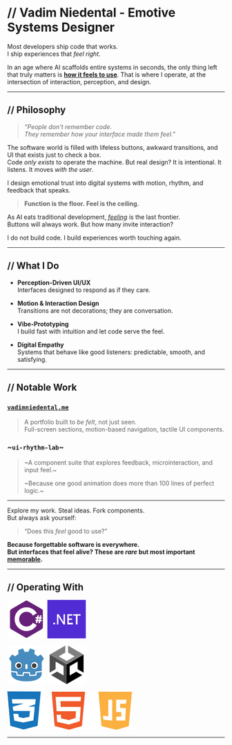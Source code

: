 # // Vadim Niedental - Emotive Systems Designer

Most developers ship code that works.  
I ship experiences that *feel right*.

In an age where AI scaffolds entire systems in seconds, the only thing left that truly matters is <ins>**how it feels to use**</ins>. That is where I operate, at the intersection of interaction, perception, and design.

---

## // Philosophy

> *“People don't remember code.  
> They remember how your interface made them feel.”*

The software world is filled with lifeless buttons, awkward transitions, and UI that exists just to check a box.  
Code *only exists* to operate the machine.
But real design?
It is intentional. It listens. It moves *with the user*.

I design emotional trust into digital systems with motion, rhythm, and feedback that speaks.


> **Function is the floor.**
> **Feel is the ceiling.**

As AI eats traditional development, <ins>*feeling*</ins> is the last frontier.  
Buttons will always work. But how many invite interaction?

I do not build code.
I build experiences worth touching again.

---

## // What I Do

- **Perception-Driven UI/UX**  
  Interfaces designed to respond as if they care.

- **Motion & Interaction Design**  
  Transitions are not decorations; they are conversation.

- **Vibe-Prototyping**  
  I build fast with intuition and let code serve the feel.

- **Digital Empathy**  
  Systems that behave like good listeners: predictable, smooth, and satisfying.

---

## // Notable Work

### [`vadimniedental.me`](https://vadimniedental.me)  
> A portfolio built to *be felt*, not just seen.  
> Full-screen sections, motion-based navigation, tactile UI components.

### ~`ui-rhythm-lab`~  
> ~A component suite that explores feedback, microinteraction, and input feel.~
> 
> ~Because one good animation does more than 100 lines of perfect logic.~

---

Explore my work.
Steal ideas.
Fork components.  
But always ask yourself:  
> “Does this *feel* good to use?”

**Because forgettable software is everywhere.  
But interfaces that feel alive?
These are *rare* but most important <ins>memorable</ins>.**

---

## // Operating With

![C#](images/csharp_icon.png)
![.NET](images/dotnet_icon.png)

![Godot](images/godot_icon.png)
![Unity](images/unity_icon.png)

![HTML](images/html_css_js_icon.png)

---
